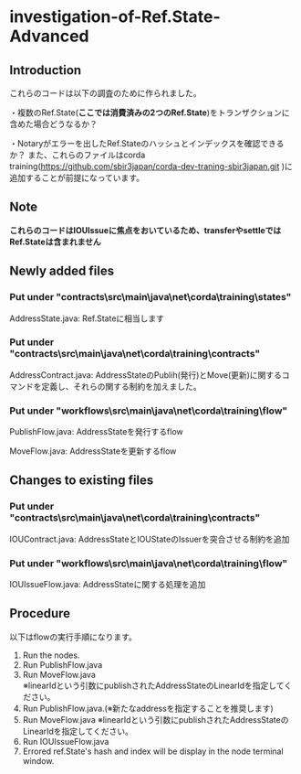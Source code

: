 # investigation-of-Ref.State-Advanced

## Introduction
これらのコードは以下の調査のために作られました。

  ・複数のRef.State(**ここでは消費済みの2つのRef.State**)をトランザクションに含めた場合どうなるか？
  
  ・Notaryがエラーを出したRef.Stateのハッシュとインデックスを確認できるか？
また、これらのファイルはcorda training(https://github.com/sbir3japan/corda-dev-traning-sbir3japan.git )に追加することが前提になっています。

## Note 
**これらのコードはIOUIssueに焦点をおいているため、transferやsettleではRef.Stateは含まれません**

## Newly added files
### Put under "contracts\src\main\java\net\corda\training\states"
  AddressState.java: Ref.Stateに相当します
  
### Put under "contracts\src\main\java\net\corda\training\contracts"
  AddressContract.java: AddressStateのPublih(発行)とMove(更新)に関するコマンドを定義し、それらの関する制約を加えました。
  
### Put under "workflows\src\main\java\net\corda\training\flow"
  PublishFlow.java: AddressStateを発行するflow
    
  MoveFlow.java: AddressStateを更新するflow
    
  
## Changes to existing files
### Put under "contracts\src\main\java\net\corda\training\contracts"
  IOUContract.java: AddressStateとIOUStateのIssuerを突合させる制約を追加
    
### Put under "workflows\src\main\java\net\corda\training\flow"
  IOUIssueFlow.java:    AddressStateに関する処理を追加
  

## Procedure
以下はflowの実行手順になります。
  1. Run the nodes.
  2. Run PublishFlow.java
  3. Run MoveFlow.java  
      ※linearIdという引数にpublishされたAddressStateのLinearIdを指定してください。 
  4. Run PublishFlow.java.(※新たなaddressを指定することを推奨します)
  5. Run MoveFlow.java 
      ※linearIdという引数にpublishされたAddressStateのLinearIdを指定してください。
  6. Run IOUIssueFlow.java  
  7. Errored ref.State's hash and index will be display in the node terminal window.
